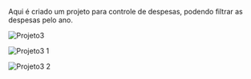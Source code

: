 Aqui é criado um projeto para controle de despesas, podendo filtrar as despesas pelo ano.


![Projeto3](https://user-images.githubusercontent.com/81247538/157134899-9c86ec79-d17d-4d63-ae3e-abcd312571a2.png)

![Projeto3 1](https://user-images.githubusercontent.com/81247538/157134919-de50bfef-36a9-49aa-9215-e6f57c8c5091.png)

![Projeto3 2](https://user-images.githubusercontent.com/81247538/157134933-963a1e9a-664b-4cb5-bd57-68ec9dd34405.png)
